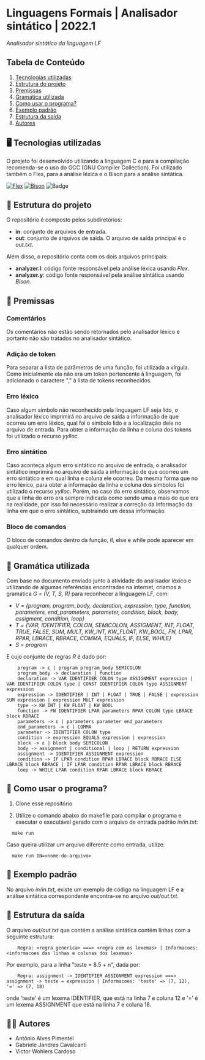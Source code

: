 # Linguagens Formais | Analisador sintático | 2022.1
*Analisador sintático da linguagem LF*

## Tabela de Conteúdo

1. [Tecnologias utilizadas](#tecnologias-utilizadas)
2. [Estrutura do projeto](#estrutura-do-projeto)
3. [Premissas](#premissas)
4. [Gramática utilizada](#gramática-utilizada)
5. [Como usar o programa?](#como-usar-o-programa)
6. [Exemplo padrão](#exemplo-padrão)
7. [Estrutura da saída](#estrutura-da-saída)
8. [Autores](#autores)

## 🖥️ Tecnologias utilizadas
O projeto foi desenvolvido utilizando a linguagem C e para a compilação recomenda-se o uso do GCC (GNU Compiler Collection). Foi utilizado também o Flex, para a análise léxica e o Bison para a análise sintática.

[![Flex](https://img.shields.io/badge/Flex-2ea44f)](https://westes.github.io/flex/manual/)
[![Bison](https://img.shields.io/badge/Bison-2ea44f)](https://www.gnu.org/software/bison/)
![Badge](https://img.shields.io/badge/C-00599C?style=for-the-badge&logo=c&logoColor=white)

## 📂 Estrutura do projeto
O repositório é composto pelos subdiretórios:
* **in**: conjunto de arquivos de entrada.
* **out**: conjunto de arquivos de saída. O arquivo de saída principal é o *out.txt*.

Além disso, o repositório conta com os dois arquivos principais:
* **analyzer.l**: código fonte responsável pela análise léxica usando *Flex*.
* **analyzer.y**: código fonte responsável pela análise sintática usando *Bison*.

## 💬 Premissas

### Comentários
Os comentários não estão sendo retornados pelo analisador léxico e portanto não são tratados no analisador sintático.

### Adição de token
Para separar a lista de parâmetros de uma função, foi utilizada a vírgula. Como inicialmente ela não era um token pertencente à linguagem, foi adicionado o caractere "," à lista de tokens reconhecidos.

### Erro léxico
Caso algum símbolo não reconhecido pela linguagem LF seja lido, o analisador léxico imprimirá no arquivo de saída a informação de que ocorreu um erro léxico, qual foi o símbolo lido e a localização dele no arquivo de entrada. Para obter a informação da linha e coluna dos tokens foi utilizado o recurso *yylloc*.

### Erro sintático
Caso aconteça algum erro sintático no arquivo de entrada, o analisador sintático imprimirá no arquivo de saída a informação de que ocorreu um erro sintático e em qual linha e coluna ele ocorreu. Da mesma forma que no erro léxico, para obter a informação da linha e coluna dos símbolos foi utilizado o recurso *yylloc*. Porém, no caso do erro sintático, observamos que a linha do erro era sempre indicada como sendo uma a mais do que era na realidade, por isso foi necessário realizar a correção da informação da linha em que o erro sintático, subtraindo um dessa informação.

### Bloco de comandos
O bloco de comandos dentro da função, if, else e while pode aparecer em qualquer ordem. 

## 📜 Gramática utilizada
Com base no documento enviado junto à atividade do analisador léxico e utilizando de algumas referências encontradas na internet, criamos a gramática *G = (V, T, S, R)* para reconhecer a linguagem LF, com:
 * *V = {program, program_body, declaration, expression, type, function, parameters, end_parameters, parameter, condition, block, body, assigment, condition, loop}*
 * *T = {VAR, IDENTIFIER, COLON, SEMICOLON, ASSIGMENT, INT, FLOAT, TRUE, FALSE, SUM, MULT, KW_INT, KW_FLOAT, KW_BOOL, FN, LPAR, RPAR, LBRACE, RBRACE, COMMA, EQUALS, IF, ELSE, WHILE}*
 * *S = program* 

 E cujo conjunto de regras *R* é dado por:

```
    program -> ε | program program_body SEMICOLON
    program_body -> declaration | function
    declaration -> VAR IDENTIFIER COLON type ASSIGNMENT expression | VAR IDENTIFIER COLON type | CONST IDENTIFIER COLON type ASSIGNMENT expression
    expression -> IDENTIFIER | INT | FLOAT | TRUE | FALSE | expression SUM expression | expression MULT expression
    type -> KW_INT | KW_FLOAT | KW_BOOL
    function -> FN IDENTIFIER LPAR parameters RPAR COLON type LBRACE block RBRACE
    parameters -> ε | parameters parameter end_parameters
    end_parameters -> ε | COMMA
    parameter -> IDENTIFIER COLON type
    condition -> expression EQUALS expression | expression
    block -> ε | block body SEMICOLON
    body -> assignment | conditional | loop | RETURN expression
    assignment -> IDENTIFIER ASSIGNMENT expression
    condition -> IF LPAR condition RPAR LBRACE block RBRACE ELSE LBRACE block RBRACE | IF LPAR condition RPAR LBRACE block RBRACE 
    loop -> WHILE LPAR condition RPAR LBRACE block RBRACE 
```

## 🤔 Como usar o programa?
1.  Clone esse repositório

2. Utilize o comando abaixo do makefile para compilar o programa e executar o executável gerado com o arquivo de entrada padrão *in/in.txt*:
```
  make run 
```

Caso queira utilizar um arquivo diferente como entrada, utilize:
```
  make run IN=<nome-do-arquivo>
```

## 📝 Exemplo padrão
No arquivo *in/in.txt*, existe um exemplo de código na linguagem LF e a análise sintática correspondente encontra-se no arquivo *out/out.txt*.

## 🚧 Estrutura da saída
O arquivo *out/out.txt* que contém a análise sintática contém linhas com a seguinte estrutura:
```
    Regra: <regra generica> ===> <regra com os lexemas> | Informacoes: <informacoes das linhas e colunas dos lexemas>
```

Por exemplo, para a linha "teste = 8.5 + n", dada por:
```
    Regra: assignment -> IDENTIFIER ASSIGNMENT expression ===> assignment -> teste = expression | Informacoes: 'teste' => (7, 12), '=' => (7, 18)
```
onde 'teste' é um lexema IDENTIFIER, que está na linha 7 e coluna 12 e '=' é um lexema ASSIGNMENT que está na linha 7 e coluna 18.

## 👩‍💻 Autores
* Antônio Alves Pimentel
* Gabriele Jandres Cavalcanti
* Victor Wohlers Cardoso

